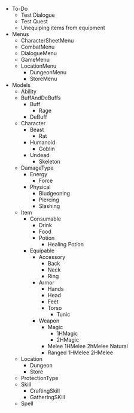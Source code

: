 * To-Do
    * Test Dialogue
    * Test Quest
    * Unequiping items from equipment
* Menus
    * CharacterSheetMenu
    * CombatMenu
    * DialogueMenu
    * GameMenu
    * LocationMenu
        * DungeonMenu
        * StoreMenu
* Models
    * Ability
    * BuffAndDeBuffs
        * Buff
            * Rage
        * DeBuff
    * Character
        * Beast
            * Rat
        * Humanoid
            * Goblin
        * Undead
            * Skeleton
    * DamageType
        * Energy
            * Force
        * Physical
            * Bludgeoning
            * Piercing
            * Slashing
    * Item
        * Consumable
            * Drink
            * Food
            * Potion
                * Healing Potion
        * Equipable
            * Accessory
                * Back
                * Neck
                * Ring
            * Armor
                * Hands
                * Head
                * Feet
                * Torso
                    * Tunic
            * Weapon
                * Magic
                    * 1HMagic
                    * 2HMagic
                * Melee
                    1HMelee
                    2hMelee
                    Natural
                * Ranged
                    1HMelee
                    2HMelee
    * Location
        * Dungeon
        * Store
    * ProtectionType
    * Skill
        * CraftingSkill
        * GatheringSKill
    * Spell